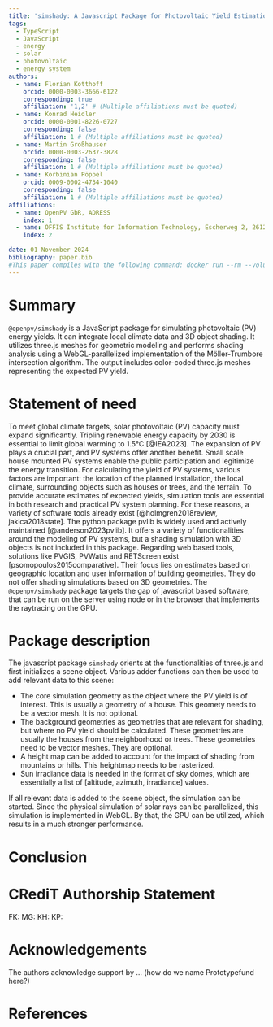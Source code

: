 ```yaml
---
title: 'simshady: A Javascript Package for Photovoltaic Yield Estimation Based on 3D Meshes'
tags:
  - TypeScript
  - JavaScript
  - energy
  - solar
  - photovoltaic
  - energy system
authors:
  - name: Florian Kotthoff
    orcid: 0000-0003-3666-6122
    corresponding: true
    affiliation: '1,2' # (Multiple affiliations must be quoted)
  - name: Konrad Heidler
    orcid: 0000-0001-8226-0727
    corresponding: false
    affiliation: 1 # (Multiple affiliations must be quoted)
  - name: Martin Großhauser
    orcid: 0000-0003-2637-3828
    corresponding: false
    affiliation: 1 # (Multiple affiliations must be quoted)
  - name: Korbinian Pöppel
    orcid: 0009-0002-4734-1040
    corresponding: false
    affiliation: 1 # (Multiple affiliations must be quoted)
affiliations:
  - name: OpenPV GbR, ADRESS
    index: 1
  - name: OFFIS Institute for Information Technology, Escherweg 2, 26121 Oldenburg, Germany
    index: 2

date: 01 November 2024
bibliography: paper.bib
#This paper compiles with the following command: docker run --rm --volume .:/data --user $(id -u):$(id -g) --env JOURNAL=joss openjournals/inara
---
```


# Summary

`@openpv/simshady` is a JavaScript package for simulating photovoltaic (PV) energy yields. It can integrate local climate data and 3D object shading. It utilizes three.js meshes for geometric modeling and performs shading analysis using a WebGL-parallelized implementation of the Möller-Trumbore intersection algorithm. The output includes color-coded three.js meshes representing the expected PV yield.

# Statement of need

To meet global climate targets, solar photovoltaic (PV) capacity must expand significantly. Tripling renewable energy capacity by 2030 is essential to limit global warming to 1.5°C [@IEA2023]. The expansion of PV plays a crucial part, and PV systems offer another benefit. Small scale house mounted PV systems enable the public participation and legitimize the energy transition.
For calculating the yield of PV systems, various factors are important: the location of the planned installation, the local climate, surrounding objects such as houses or trees, and the terrain. To provide accurate estimates of expected yields, simulation tools are essential in both research and practical PV system planning.
For these reasons, a variety of software tools already exist [@holmgren2018review, jakica2018state]. The python package pvlib is widely used and actively maintained [@anderson2023pvlib]. It offers a variety of functionalities around the modeling of PV systems, but a shading simulation with 3D objects is not included in this package.
Regarding web based tools, solutions like PVGIS, PVWatts and RETScreen exist [psomopoulos2015comparative]. Their focus lies on estimates based on geographic location and user information of building geometries. They do not offer shading simulations based on 3D geometries.
The `@openpv/simshady` package targets the gap of javascript based software, that can be run on the server using node or in the browser that implements the raytracing on the GPU.

# Package description

The javascript package `simshady` orients at the functionalities of three.js and first initializes a scene object. Various adder functions can then be used to add relevant data to this scene:

- The core simulation geometry as the object where the PV yield is of interest. This is usually a geometry of a house. This geomety needs to be a vector mesh. It is not optional.
- The background geometries as geometries that are relevant for shading, but where no PV yield should be calculated. These geometries are usually the houses from the neighborhood or trees. These geometries need to be vector meshes. They are optional.
- A height map can be added to account for the impact of shading from mountains or hills. This heightmap needs to be rasterized.
- Sun irradiance data is needed in the format of sky domes, which are essentially a list of [altitude, azimuth, irradiance] values.

If all relevant data is added to the scene object, the simulation can be started. Since the physical simulation of solar rays can be parallelized, this simulation is implemented in WebGL. By that, the GPU can be utilized, which results in a much stronger performance.

# Conclusion

# CRediT Authorship Statement

FK:
MG:
KH:
KP:

# Acknowledgements

The authors acknowledge support by ... (how do we name Prototypefund here?)

# References
